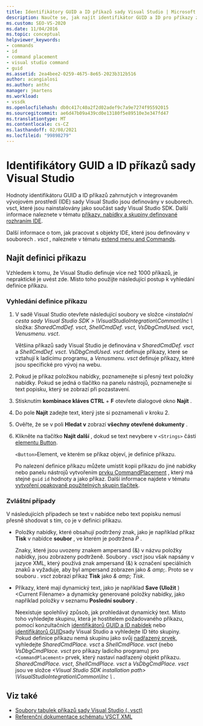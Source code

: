 ```yaml
---
title: Identifikátory GUID a ID příkazů sady Visual Studio | Microsoft Docs
description: Naučte se, jak najít identifikátor GUID a ID pro příkazy zahrnuté v integrovaném vývojovém prostředí (IDE) sady Visual Studio.
ms.custom: SEO-VS-2020
ms.date: 11/04/2016
ms.topic: conceptual
helpviewer_keywords:
- commands
- id
- command placement
- visual studio command
- guid
ms.assetid: 2ea4bee2-0259-4675-8e65-2023b312b516
author: acangialosi
ms.author: anthc
manager: jmartens
ms.workload:
- vssdk
ms.openlocfilehash: db0c417c40a2f2d02adef9c7a9e7274f95592015
ms.sourcegitcommit: ae6d47b09a439cd0e13180f5e89510e3e347fd47
ms.translationtype: MT
ms.contentlocale: cs-CZ
ms.lasthandoff: 02/08/2021
ms.locfileid: "99898279"
---
```

# <a name="guids-and-ids-of-visual-studio-commands"></a>Identifikátory GUID a ID příkazů sady Visual Studio
Hodnoty identifikátoru GUID a ID příkazů zahrnutých v integrovaném vývojovém prostředí (IDE) sady Visual Studio jsou definovány v souborech. vsct, které jsou nainstalovány jako součást sady Visual Studio SDK. Další informace naleznete v tématu [příkazy, nabídky a skupiny definované rozhraním IDE](../../extensibility/internals/ide-defined-commands-menus-and-groups.md).

 Další informace o tom, jak pracovat s objekty IDE, které jsou definovány v souborech *. vsct* , naleznete v tématu [extend menu and Commands](../../extensibility/extending-menus-and-commands.md).

## <a name="find-a-command-definition"></a>Najít definici příkazu
 Vzhledem k tomu, že Visual Studio definuje více než 1000 příkazů, je nepraktické je uvést zde. Místo toho použijte následující postup k vyhledání definice příkazu.

### <a name="to-locate-a-command-definition"></a>Vyhledání definice příkazu

1. V sadě Visual Studio otevřete následující soubory ve složce *<instalační cesta sady Visual Studio SDK \> \VisualStudioIntegration\Common\Inc \\* složka: *SharedCmdDef. vsct*, *ShellCmdDef. vsct*, *VsDbgCmdUsed. vsct*, *Venusmenu. vsct*.

    Většina příkazů sady Visual Studio je definována v *SharedCmdDef. vsct* a *ShellCmdDef. vsct*. *VsDbgCmdUsed. vsct* definuje příkazy, které se vztahují k ladicímu programu, a *Venusmenu. vsct* definuje příkazy, které jsou specifické pro vývoj na webu.

2. Pokud je příkaz položkou nabídky, poznamenejte si přesný text položky nabídky. Pokud se jedná o tlačítko na panelu nástrojů, poznamenejte si text popisku, který se zobrazí při pozastavení.

3. Stisknutím **kombinace kláves CTRL** + **F** otevřete dialogové okno **Najít** .

4. Do pole **Najít** zadejte text, který jste si poznamenali v kroku 2.

5. Ověřte, že se v poli **Hledat v** zobrazí **všechny otevřené dokumenty** .

6. Klikněte na tlačítko **Najít další** , dokud se text nevybere v `<Strings>` části [elementu Button](../../extensibility/button-element.md).

    `<Button>`Element, ve kterém se příkaz objeví, je definice příkazu.

   Po nalezení definice příkazu můžete umístit kopii příkazu do jiné nabídky nebo panelu nástrojů vytvořením [prvku CommandPlacement](../../extensibility/commandplacement-element.md) , který má stejné `guid` `id` hodnoty a jako příkaz. Další informace najdete v tématu [vytvoření opakovaně použitelných skupin tlačítek](../../extensibility/creating-reusable-groups-of-buttons.md).

### <a name="special-cases"></a>Zvláštní případy
 V následujících případech se text v nabídce nebo text popisku nemusí přesně shodovat s tím, co je v definici příkazu.

- Položky nabídky, které obsahují podtržený znak, jako je například příkaz **Tisk** v nabídce **soubor** , ve kterém je podtržena *P* .

     Znaky, které jsou uvozeny znakem ampersand (&) v názvu položky nabídky, jsou zobrazeny podtrženě. Soubory *. vsct* jsou však napsány v jazyce XML, který používá znak ampersand (&) k označení speciálních znaků a vyžaduje, aby byl ampersand zobrazen jako *&amp; amp;*. Proto se v souboru *. vsct* zobrazí příkaz **Tisk** jako *&amp; amp; Tisk*.

- Příkazy, které mají dynamický text, jako je například **Save (Uložit** ) \<Current Filename\> a dynamicky generované položky nabídky, jako například položky v seznamu **Poslední soubory** .

     Neexistuje spolehlivý způsob, jak prohledávat dynamický text. Místo toho vyhledejte skupinu, která je hostitelem požadovaného příkazu, pomocí konzultačních [identifikátorů GUID a ID nabídek](../../extensibility/internals/guids-and-ids-of-visual-studio-menus.md) nebo [identifikátorů GUID](../../extensibility/internals/guids-and-ids-of-visual-studio-toolbars.md)sady Visual Studio a vyhledejte ID této skupiny. Pokud definice příkazu nemá skupinu jako svůj [nadřazený prvek](../../extensibility/parent-element.md), vyhledejte *SharedCmdPlace. vsct* a *ShellCmdPlace. vsct* (nebo *VsDbgCmdPlace. vsct* pro příkazy ladicího programu) pro `<CommandPlacement>` prvek, který nastaví nadřazený objekt příkazu. *SharedCmdPlace. vsct*, *ShellCmdPlace. vsct* a *VsDbgCmdPlace. vsct* jsou ve složce *\<Visual Studio SDK installation path\> \VisualStudioIntegration\Common\Inc \\* .

## <a name="see-also"></a>Viz také

- [Soubory tabulek příkazů sady Visual Studio (. vsct)](../../extensibility/internals/visual-studio-command-table-dot-vsct-files.md)
- [Referenční dokumentace schématu VSCT XML](../../extensibility/vsct-xml-schema-reference.md)
